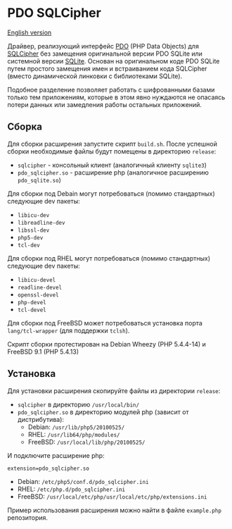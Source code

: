 # PDO SQLCipher

[English version](https://github.com/abbat/pdo_sqlcipher/blob/master/README.en.md)

Драйвер, реализующий интерфейс [PDO](http://php.net/manual/en/book.pdo.php) (PHP Data Objects) для [SQLCipher](http://sqlcipher.net) без замещения оригинальной версии PDO SQLite или системной версии [SQLite](http://www.sqlite.org/). Основан на оригинальном коде PDO SQLite путем простого замещения имен и встраиванием кода SQLCipher (вместо динамической линковки с библиотеками SQLite).

Подобное разделение позволяет работать с шифрованными базами только тем приложениям, которые в этом явно нуждаются не опасаясь потери данных или замедления работы остальных приложений.

## Сборка

Для сборки расширения запустите скрипт `build.sh`. После успешной сборки необходимые файлы будут помещены в директорию `release`:

* `sqlcipher` - консольный клиент (аналогичный клиенту `sqlite3`)
* `pdo_sqlcipher.so` - расширение php (аналогичное расширению `pdo_sqlite.so`)

Для сборки под Debain могут потребоваться (помимо стандартных) следующие dev пакеты:

* `libicu-dev`
* `libreadline-dev`
* `libssl-dev`
* `php5-dev`
* `tcl-dev`

Для сборки под RHEL могут потребоваться (помимо стандартных) следующие dev пакеты:

* `libicu-devel`
* `readline-devel`
* `openssl-devel`
* `php-devel`
* `tcl-devel`

Для сборки под FreeBSD может потребоваться установка порта `lang/tcl-wrapper` (для поддержки `tclsh`).

Скрипт сборки протестирован на Debian Wheezy (PHP 5.4.4-14) и FreeBSD 9.1 (PHP 5.4.13)

## Установка

Для установки расширения скопируйте файлы из директории `release`:

* `sqlcipher` в директорию `/usr/local/bin/`
* `pdo_sqlcipher.so` в директорию модулей php (зависит от дистрибутива):
  * Debian:  `/usr/lib/php5/20100525/`
  * RHEL:    `/usr/lib64/php/modules/`
  * FreeBSD: `/usr/local/lib/php/20100525/`

И подключите расширение php:

```
extension=pdo_sqlcipher.so
```

* Debian:  `/etc/php5/conf.d/pdo_sqlcipher.ini`
* RHEL:    `/etc/php.d/pdo_sqlcipher.ini`
* FreeBSD: `/usr/local/etc/php/usr/local/etc/php/extensions.ini`

Пример использования расширения можно найти в файле `example.php` репозитория.
